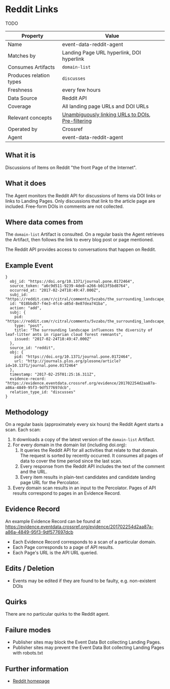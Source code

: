# Reddit Links

TODO

| Property                  | Value          |
|---------------------------|----------------|
| Name                      | event-data-reddit-agent |
| Matches by                | Landing Page URL hyperlink, DOI hyperlink |
| Consumes Artifacts        | `domain-list` |
| Produces relation types   | `discusses` |
| Freshness                 | every few hours |
| Data Source               | Reddit API |
| Coverage                  | All landing page URLs and DOI URLs |
| Relevant concepts         | [Unambiguously linking URLs to DOIs](#concept-urls), [Pre-filtering](#pre-filtering) |
| Operated by               | Crossref |
| Agent                     | event-data-reddit-agent |

## What it is

Discussions of Items on Reddit "the front Page of the Internet". 

## What it does

The Agent monitors the Reddit API for discussions of Items via DOI links or links to Landing Pages. Only discussions that link to the article page are included. Free-form DOIs in comments are not collected.

## Where data comes from

The `domain-list` Artifact is consulted. On a regular basis the Agent retrieves the Artifact, then follows the link to every blog post or page mentioned. 

The Reddit API provides access to conversations that happen on Reddit. 

## Example Event

    }
      obj_id: "https://doi.org/10.1371/journal.pone.0172464",
      source_token: "a6c9d511-9239-4de8-a266-b013f5bd8764",
      occurred_at: "2017-02-24T18:49:47.000Z",
      subj_id: "https://reddit.com/r/citral/comments/5vzabs/the_surrounding_landscape_influences_the/",
      id: "018bbdb7-f4e3-4fc4-a85d-8e87dea741ba",
      action: "add",
      subj: {
        pid: "https://reddit.com/r/citral/comments/5vzabs/the_surrounding_landscape_influences_the/",
        type: "post",
        title: "The surrounding landscape influences the diversity of leaf-litter ants in riparian cloud forest remnants",
        issued: "2017-02-24T18:49:47.000Z"
      },
      source_id: "reddit",
      obj: {
        pid: "https://doi.org/10.1371/journal.pone.0172464",
        url: "http://journals.plos.org/plosone/article?id=10.1371/journal.pone.0172464"
      },
      timestamp: "2017-02-25T01:25:16.311Z",
      evidence-record: "https://evidence.eventdata.crossref.org/evidence/201702254d2aa87a-a86a-4849-95f3-9df577697dcb",
      relation_type_id: "discusses"
    }

## Methodology

On a regular basis (approximately every six hours) the Reddit Agent starts a scan. Each scan:

1. It downloads a copy of the latest version of the `domain-list` Artifact.
2. For every domain in the domain list (including doi.org):
    1. It queries the Reddit API for all activities that relate to that domain. The request is sorted by recently occurred. It consumes all pages of data to cover the time period since the last scan.
    2. Every response from the Reddit API includes the text of the comment and the URL.
    3. Every item results in plain-text candidates and candidate landing page URL for the Percolator.
3. Every domain scan results in an input to the Percolator. Pages of API results correspond to pages in an Evidence Record.

## Evidence Record

An example Evidence Record can be found at https://evidence.eventdata.crossref.org/evidence/201702254d2aa87a-a86a-4849-95f3-9df577697dcb

 - Each Evidence Record corresponds to a scan of a particular domain. 
 - Each Page corresponds to a page of API results.
 - Each Page's URL is the API URL queried.

## Edits / Deletion

 - Events may be edited if they are found to be faulty, e.g. non-existent DOIs

## Quirks

There are no particular quirks to the Reddit agent.

## Failure modes

 - Publisher sites may block the Event Data Bot collecting Landing Pages.
 - Publisher sites may prevent the Event Data Bot collecting Landing Pages with robots.txt


## Further information

- [Reddit homepage](https://www.reddit.com/)
